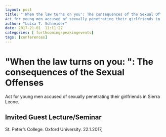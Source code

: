 ```yaml
---
layout: post
title: "'When the law turns on you': The consequences of the Sexual Offenses
Act for young men accused of sexually penetrating their girlfriends in Sierra Leone."
author: "Luisa T. Schneider"
date: 2017-21-01  11:11:27
categories: [ forthcomingspeakingevents]
tags: [conferences]
---
```

# \"When the law turns on you: \": The consequences of the Sexual Offenses
Act for young men accused of sexually penetrating their girlfriends in Sierra Leone. 


## Invited Guest Lecture/Seminar
St. Peter’s College. Oxford University. 22.1.2017,